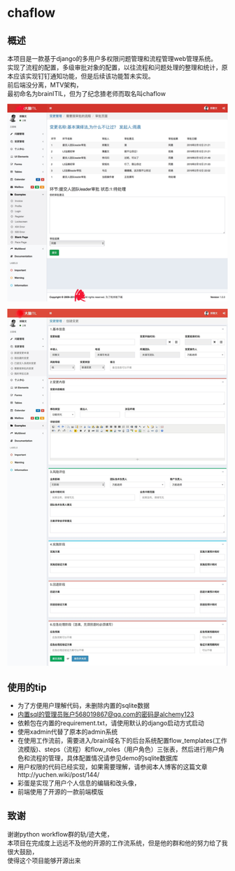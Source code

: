 # chaflow

## 概述

本项目是一款基于django的多用户多权限问题管理和流程管理web管理系统。   
实现了流程的配置，多级审批对象的配置，以往流程和问题处理的整理和统计，原本应该实现钉钉通知功能，但是后续该功能暂未实现。  
前后端没分离，MTV架构，  
最初命名为brainITIL，但为了纪念猹老师而取名叫chaflow

![avatar](photo1.jpg)    

![avatar](photo2.jpg)
## 使用的tip

* 为了方便用户理解代码，未删除内置的sqlite数据
* 内置sql的管理员账户568019867@qq.com的密码是alchemy123
* 依赖包在内置的requirement.txt，请使用默认的django启动方式启动
* 使用xadmin代替了原本的admin系统
* 在使用工作流前，需要进入/brain域名下的后台系统配置flow_templates(工作流模版)、steps（流程）和flow_roles（用户角色）三张表，然后进行用户角色和流程的管理，具体配置情况请参见demo的sqlite数据库
* 用户权限的代码已经实现，如果需要理解，请参阅本人博客的这篇文章http://yuchen.wiki/post/144/
* 彩蛋是实现了用户个人信息的编辑和改头像，
* 前端使用了开源的一款前端模版   

## 致谢
谢谢python workflow群的轨/迹大佬，  
本项目在完成度上远远不及他的开源的工作流系统，但是他的群和他的努力给了我很大鼓励，  
使得这个项目能够开源出来